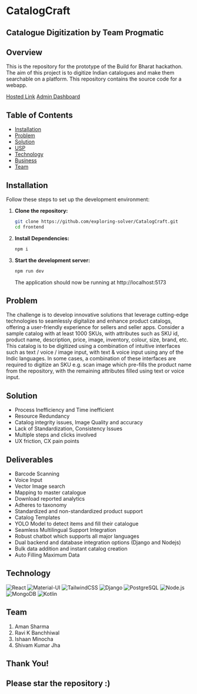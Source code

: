 # CatalogCraft

## Catalogue Digitization by Team Progmatic

## Overview

This is the repository for the prototype of the Build for Bharat hackathon. The aim of this project is to digitize Indian catalogues and make them searchable on a platform. This repository contains the source code for a webapp.

[Hosted Link](http://panel.mait.ac.in:3019/)
[Admin Dashboard](http://panel.mait.ac.in:8012/admin/)

## Table of Contents

- [Installation](#installation)
- [Problem](#problem)
- [Solution](#solution)
- [USP](#usp)
- [Technology](#technology)
- [Business](#business)
- [Team](#team)

## Installation

Follow these steps to set up the development environment:

1. **Clone the repository:**

   ```bash
   git clone https://github.com/exploring-solver/CatalogCraft.git
   cd frontend
   ```

2. **Install Dependencies:**

   ```bash
   npm i
   ```

3. **Start the development server:**

   ```bash
   npm run dev
   ```

   The application should now be running at http://localhost:5173

## Problem

The challenge is to develop innovative solutions that leverage cutting-edge technologies to seamlessly digitalize and enhance product catalogs, offering a user-friendly experience for sellers and seller apps. Consider a sample catalog with at least 1000 SKUs, with attributes such as SKU id, product name, description, price, image, inventory, colour, size, brand, etc. This catalog is to be digitized using a combination of intuitive interfaces such as text / voice / image input, with text & voice input using any of the Indic languages. In some cases, a combination of these interfaces are required to digitize an SKU e.g. scan image which pre-fills the product name from the repository, with the remaining attributes filled using text or voice input.

## Solution

- Process Inefficiency and Time inefficient
- Resource Redundancy
- Catalog integrity issues, Image Quality and accuracy
- Lack of Standardization, Consistency Issues
- Multiple steps and clicks involved
- UX friction, CX pain points

## Deliverables

- Barcode Scanning
- Voice Input
- Vector Image search
- Mapping to master catalogue
- Download reported analytics
- Adheres to taxonomy
- Standardized and non-standardized product support
- Catalog Templates
- YOLO Model to detect items and fill their catalogue
- Seamless Multilingual Support Integration
- Robust chatbot which supports all major languages
- Dual backend and database integration options (Django and Nodejs)
- Bulk data addition and instant catalog creation
- Auto Filling Maximum Data

## Technology

![React](https://img.shields.io/badge/React-%2320232a.svg?style=flat&logo=react&logoColor=%2361DAFB)
![Material-UI](https://img.shields.io/badge/Material--UI-%230081CB.svg?style=flat&logo=material-ui&logoColor=white)
![TailwindCSS](https://img.shields.io/badge/TailwindCSS-%2338B2AC.svg?style=flat&logo=tailwind-css&logoColor=white)
![Django](https://img.shields.io/badge/Django-%23092E20.svg?style=flat&logo=django&logoColor=white)
![PostgreSQL](https://img.shields.io/badge/PostgreSQL-%23336791.svg?style=flat&logo=postgresql&logoColor=white)
![Node.js](https://img.shields.io/badge/Node.js-%23339933.svg?style=flat&logo=node.js&logoColor=white)
![MongoDB](https://img.shields.io/badge/MongoDB-%2347A248.svg?style=flat&logo=mongodb&logoColor=white)
![Kotlin](https://img.shields.io/badge/Kotlin-%230095D5.svg?style=flat&logo=kotlin&logoColor=white)

## Team

1. Aman Sharma
2. Ravi K Banchhiwal
3. Ishaan Minocha
4. Shivam Kumar Jha

## Thank You!
## Please star the repository :)

